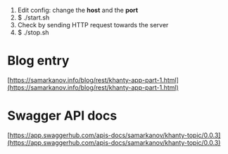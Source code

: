 1. Edit config: change the **host** and the **port**
2. $ ./start.sh
3. Check by sending HTTP request towards the server
4. $ ./stop.sh

# Blog entry
[https://samarkanov.info/blog/rest/khanty-app-part-1.html](https://samarkanov.info/blog/rest/khanty-app-part-1.html)

# Swagger API docs
[https://app.swaggerhub.com/apis-docs/samarkanov/khanty-topic/0.0.3](https://app.swaggerhub.com/apis-docs/samarkanov/khanty-topic/0.0.3)
